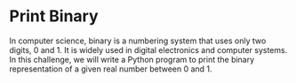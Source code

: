 # Print Binary

In computer science, binary is a numbering system that uses only two digits, 0 and 1. It is widely used in digital electronics and computer systems. In this challenge, we will write a Python program to print the binary representation of a given real number between 0 and 1.

